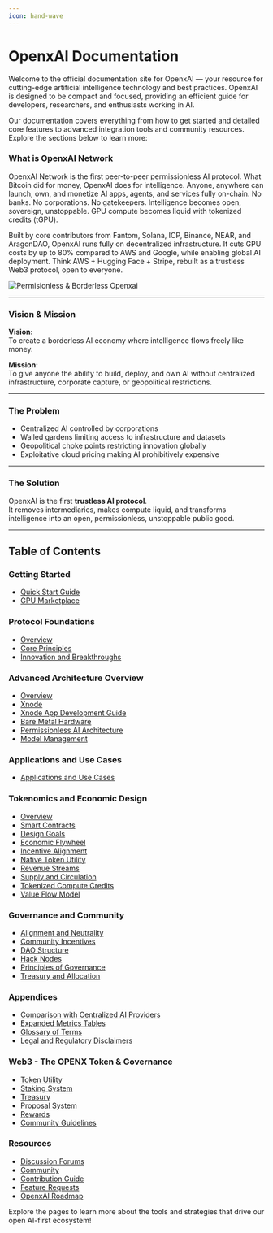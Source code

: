 ```yaml
---
icon: hand-wave
---
```


# OpenxAI Documentation

Welcome to the official documentation site for OpenxAI — your resource for cutting-edge artificial intelligence technology and best practices. OpenxAI is designed to be compact and focused, providing an efficient guide for developers, researchers, and enthusiasts working in AI.

Our documentation covers everything from how to get started and detailed core features to advanced integration tools and community resources. Explore the sections below to learn more:

### What is OpenxAI Network

OpenxAI Network is the first peer-to-peer permissionless AI protocol. What Bitcoin did for money, OpenxAI does for intelligence. Anyone, anywhere can launch, own, and monetize AI apps, agents, and services fully on-chain. No banks. No corporations. No gatekeepers. Intelligence becomes open, sovereign, unstoppable. GPU compute becomes liquid with tokenized credits (tGPU).

Built by core contributors from Fantom, Solana, ICP, Binance, NEAR, and AragonDAO, OpenxAI runs fully on decentralized infrastructure. It cuts GPU costs by up to 80% compared to AWS and Google, while enabling global AI deployment. Think AWS + Hugging Face + Stripe, rebuilt as a trustless Web3 protocol, open to everyone.

![Permisionless & Borderless Openxai](/images/openxai-permissionless-and-borderless.jpg)

---

### Vision & Mission

**Vision:**  
To create a borderless AI economy where intelligence flows freely like money.

**Mission:**  
To give anyone the ability to build, deploy, and own AI without centralized infrastructure, corporate capture, or geopolitical restrictions.

---

### The Problem

- Centralized AI controlled by corporations
- Walled gardens limiting access to infrastructure and datasets
- Geopolitical choke points restricting innovation globally
- Exploitative cloud pricing making AI prohibitively expensive

---

### The Solution

OpenxAI is the first **trustless AI protocol**.  
It removes intermediaries, makes compute liquid, and transforms intelligence into an open, permissionless, unstoppable public good.

---

## Table of Contents

### Getting Started

- [Quick Start Guide](/getting-started/quick-start-guide)
- [GPU Marketplace](/getting-started/gpu-marketplace)

### Protocol Foundations

- [Overview](/protocol-foundations/overview.md)
- [Core Principles](/protocol-foundations/core-principles)
- [Innovation and Breakthroughs](/protocol-foundations/innovation-and-breakthroughs)

### Advanced Architecture Overview

- [Overview](/advanced-architecture-overview/overview.md)
- [Xnode](/advanced-architecture-overview/xnode.md)
- [Xnode App Development Guide](/advanced-architecture-overview/Xnode-App-Development-Guide.md)
- [Bare Metal Hardware](/advanced-architecture-overview/bare-metal-hardware.md)
- [Permissionless AI Architecture](/advanced-architecture-overview/permissionless-ai-architecture.md)
- [Model Management](/advanced-architecture-overview/model-management.md)

### Applications and Use Cases

- [Applications and Use Cases](/applicationscases.md)

### Tokenomics and Economic Design

- [Overview](s/tokenomics-and-economic-design/overview)
- [Smart Contracts](/tokenomics-and-economic-design/smart-contracts)
- [Design Goals](/tokenomics-and-economic-design/design-goals)
- [Economic Flywheel](/tokenomics-and-economic-design/economic-flywheel)
- [Incentive Alignment](/tokenomics-and-economic-design/incentive-alignment)
- [Native Token Utility](/tokenomics-and-economic-design/native-token-utility)
- [Revenue Streams](/tokenomics-and-economic-design/revenue-streams)
- [Supply and Circulation](/tokenomics-and-economic-design/supply-and-circulation)
- [Tokenized Compute Credits](/tokenomics-and-economic-design/tokenized-compute-credits)
- [Value Flow Model](/tokenomics-and-economic-design/value-flow-model)

### Governance and Community

- [Alignment and Neutrality](/governance-and-community/alignment-and-neutrality)
- [Community Incentives](/governance-and-community/community-incentives)
- [DAO Structure](/governance-and-community/dao-structure)
- [Hack Nodes](/governance-and-community/hack-nodes)
- [Principles of Governance](/governance-and-community/principles-of-governance)
- [Treasury and Allocation](/governance-and-community/treasury-and-allocation)

### Appendices

- [Comparison with Centralized AI Providers](/appendices/comparison-with-centralized-ai-providers)
- [Expanded Metrics Tables](/appendices/expanded-metrics-tables)
- [Glossary of Terms](/appendices/glossary-of-terms)
- [Legal and Regulatory Disclaimers](/appendices/legal-and-regulatory-disclaimers)

### Web3 - The OPENX Token & Governance

- [Token Utility](/web3/token-utility)
- [Staking System](/web3/staking-system)
- [Treasury](/web3/treasury)
- [Proposal System](/web3/proposal-system)
- [Rewards](/web3/rewards)
- [Community Guidelines](/web3/community-guidelines)

### Resources

- [Discussion Forums](/resources/discussion-forums)
- [Community](/resources/community)
- [Contribution Guide](/resources/contribution-guide)
- [Feature Requests](/resources/feature-requests)
- [OpenxAI Roadmap](https://changelog.openxai.org/planned)

Explore the pages to learn more about the tools and strategies that drive our open AI-first ecosystem!
